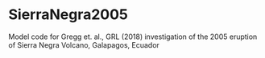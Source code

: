 # SierraNegra2005
Model code for Gregg et. al., GRL (2018) investigation of the 2005 eruption of Sierra Negra Volcano, Galapagos, Ecuador
